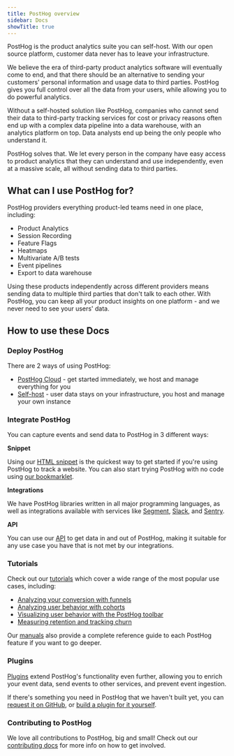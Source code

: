 ```yaml
---
title: PostHog overview
sidebar: Docs
showTitle: true
---
```


PostHog is the product analytics suite you can self-host. With our open source platform, customer data never has to leave your infrastructure.

We believe the era of third-party product analytics software will eventually come to end, and that there should be an alternative to sending your customers' personal information and usage data to third parties. PostHog gives you full control over all the data from your users, while allowing you to do powerful analytics.

Without a self-hosted solution like PostHog, companies who cannot send their data to third-party tracking services for cost or privacy reasons often end up with a complex data pipeline into a data warehouse, with an analytics platform on top. Data analysts end up being the only people who understand it.

PostHog solves that. We let every person in the company have easy access to product analytics that they can understand and use independently, even at a massive scale, all without sending data to third parties.

## What can I use PostHog for?

PostHog providers everything product-led teams need in one place, including:

- Product Analytics
- Session Recording
- Feature Flags
- Heatmaps
- Multivariate A/B tests
- Event pipelines
- Export to data warehouse

Using these products independently across different providers means sending data to multiple third parties that don't talk to each other. With PostHog, you can keep all your product insights on one platform - and we never need to see your users' data. 

## How to use these Docs

### Deploy PostHog

There are 2 ways of using PostHog:

* [PostHog Cloud](/docs/cloud) - get started immediately, we host and manage everything for you
* [Self-host](/docs/self-host) - user data stays on your infrastructure, you host and manage your own instance

### Integrate PostHog

You can capture events and send data to PostHog in 3 different ways:

**Snippet**

Using our [HTML snippet](/docs/integrate/client/snippet-installation) is the quickest way to get started if you're using PostHog to track a website. You can also start trying PostHog with no code using [our bookmarklet](/docs/integrate/client/snippet-installation#get-started-with-no-code).

**Integrations**

We have PostHog libraries written in all major programming languages, as well as integrations available with services like [Segment](/docs/integrate/third-party/segment), [Slack](/docs/integrate/webhooks/slack), and [Sentry](/docs/integrate/third-party/sentry).

**API**

You can use our [API](/docs/api/overview) to get data in and out of PostHog, making it suitable for any use case you have that is not met by our integrations. 

### Tutorials

Check out our [tutorials](/docs/tutorials) which cover a wide range of the most popular use cases, including: 

- [Analyzing your conversion with funnels](/docs/tutorials/funnels)
- [Analyzing user behavior with cohorts](/docs/tutorials/cohorts)
- [Visualizing user behavior with the PostHog toolbar](/docs/tutorials/toolbar)
- [Measuring retention and tracking churn](/docs/tutorials/retention)

Our [manuals](/docs/user-guides) also provide a complete reference guide to each PostHog feature if you want to go deeper. 

### Plugins

[Plugins](/docs/plugins/overview) extend PostHog's functionality even further, allowing you to enrich your event data, send events to other services, and prevent event ingestion.  

If there's something you need in PostHog that we haven't built yet, you can [request it on GitHub](https://github.com/PostHog/posthog/issues/new?labels=enhancement&template=feature_request.md), or [build a plugin for it yourself](/docs/plugins/build).

### Contributing to PostHog

We love all contributions to PostHog, big and small! Check out our [contributing docs](/docs/contributing) for more info on how to get involved. 
